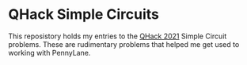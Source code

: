 # QHack Simple Circuits
This reposistory holds my entries to the [QHack 2021](https://challenge.qhack.ai/) Simple Circuit problems. 
These are rudimentary problems that helped me get used to working with PennyLane.
